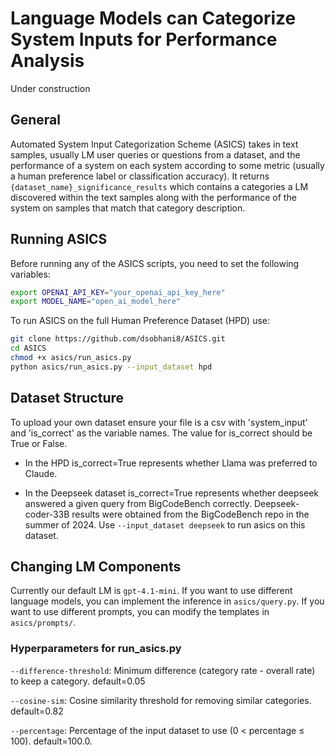 # Language Models can Categorize System Inputs for Performance Analysis

Under construction

## General

Automated System Input Categorization Scheme (ASICS) takes in text samples, usually LM user queries or questions from a dataset, and the performance of a system on each system according to some metric (usually a human preference label or classification accuracy). It returns ```{dataset_name}_significance_results``` which contains a categories a LM discovered within the text samples along with the performance of the system on samples that match that category description.   

## Running ASICS

Before running any of the ASICS scripts, you need to set the following variables:

```bash
export OPENAI_API_KEY="your_openai_api_key_here"
export MODEL_NAME="open_ai_model_here"
```

To run ASICS on the full Human Preference Dataset (HPD) use:

```bash
git clone https://github.com/dsobhani8/ASICS.git
cd ASICS
chmod +x asics/run_asics.py
python asics/run_asics.py --input_dataset hpd
```

## Dataset Structure

To upload your own dataset ensure your file is a csv with 'system_input' and 'is_correct' as the variable names. The value for is_correct should be True or False.

- In the HPD is_correct=True represents whether Llama was preferred to Claude.

- In the Deepseek dataset is_correct=True represents whether deepseek answered a given query from BigCodeBench correctly. Deepseek-coder-33B results were obtained from the BigCodeBench repo in the summer of 2024. Use
  ```--input_dataset deepseek``` to run asics on this dataset.

## Changing LM Components

Currently our default LM is ```gpt-4.1-mini```. If you want to use different language models, you can implement the inference in ```asics/query.py```. If you want to use different prompts, you can modify the templates in ```asics/prompts/```.

### Hyperparameters for run_asics.py

```--difference-threshold```: Minimum difference (category rate - overall rate) to keep a category. default=0.05

```--cosine-sim```: Cosine similarity threshold for removing similar categories. default=0.82

```--percentage```: Percentage of the input dataset to use (0 < percentage ≤ 100). default=100.0.
